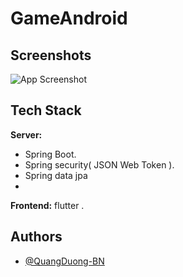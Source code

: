 # GameAndroid
## Screenshots

![App Screenshot](https://giadinh.mediacdn.vn/296230595582509056/2022/2/28/ly-tham-1-16460167959361875529123.jpg)

## Tech Stack

**Server:** 
  - Spring Boot.
  - Spring security( JSON Web Token ).
  - Spring data jpa
  - 

**Frontend:** flutter .

## Authors

- [@QuangDuong-BN](https://www.github.com/octokatherine)
  
